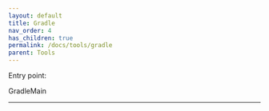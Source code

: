 ```yaml
---
layout: default
title: Gradle
nav_order: 4
has_children: true
permalink: /docs/tools/gradle
parent: Tools
---
```


Entry point:

GradleMain













---
[gradle]: https://github.com/gradle/gradle/